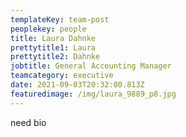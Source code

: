 ```yaml
---
templateKey: team-post
peoplekey: people
title: Laura Dahnke
prettytitle1: Laura
prettytitle2: Dahnke
jobtitle: General Accounting Manager
teamcategory: executive
date: 2021-09-03T20:32:00.813Z
featuredimage: /img/laura_9889_p8.jpg
---
```

need bio